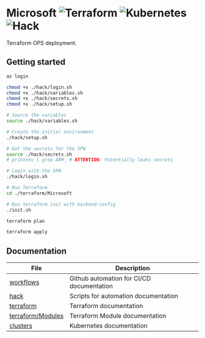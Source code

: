 # Microsoft ![Terraform](https://github.com/MarkWarnekeMe/Microsoft/workflows/Terraform/badge.svg?branch=main) ![Kubernetes](https://github.com/MarkWarnekeMe/Microsoft/workflows/Kubernetes/badge.svg?branch=main) ![Hack](https://github.com/MarkWarnekeMe/Microsoft/workflows/Hack/badge.svg?branch=main)

Terraform OPS deployment.

## Getting started

```bash
az login

chmod +x ./hack/login.sh
chmod +x ./hack/variables.sh
chmod +x ./hack/secrets.sh
chmod +x ./hack/setup.sh

# Source the variables
source ./hack/variables.sh

# Create the initial environment
./hack/setup.sh

# Get the secrets for the SPN
source ./hack/secrets.sh
# printenv | grep ARM_ # ATTENTION: Potentially leaks secrets

# Login with the SPN
./hack/login.sh

# Run Terraform
cd ./terraform/Microsoft

# Run terraform init with backend-config
./init.sh

terraform plan

terraform apply
```

## Documentation

| File | Description |
| -- | -- |
| [workflows](./workflows/README.md) | Github automation for CI/CD documentation |
| [hack](../hack/README.md) | Scripts for automation documentation |
| [terraform](../terraform/README.md) | Terraform documentation |
| [terraform/Modules](../terraform/Modules/README.md) | Terraform Module documentation |
| [clusters](../clusters/README.md) | Kubernetes documentation |
